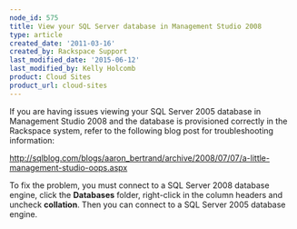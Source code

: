 ```yaml
---
node_id: 575
title: View your SQL Server database in Management Studio 2008
type: article
created_date: '2011-03-16'
created_by: Rackspace Support
last_modified_date: '2015-06-12'
last_modified_by: Kelly Holcomb
product: Cloud Sites
product_url: cloud-sites
---
```


If you are having issues viewing your SQL Server 2005 database in
Management Studio 2008 and the database is provisioned correctly in the
Rackspace system, refer to the following blog post for troubleshooting
information:

<http://sqlblog.com/blogs/aaron_bertrand/archive/2008/07/07/a-little-management-studio-oops.aspx>

To fix the problem, you must connect to a SQL Server 2008 database
engine, click the **Databases** folder, right-click in the column
headers and uncheck **collation**. Then you can connect to a SQL Server
2005 database engine.

